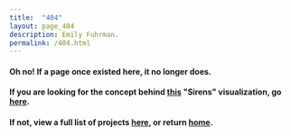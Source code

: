 ```yaml
---
title:  "404"
layout: page_404
description: Emily Fuhrman.
permalink: /404.html
---
```

#### Oh no! If a page once existed here, it no longer does.

#### If you are looking for the concept behind [this](/x/sirens) "Sirens" visualization, go [here](/projects/joyce-ulysses-sirens-redux.html). 

#### If not, view a full list of projects [here](/list), or return [home](/).